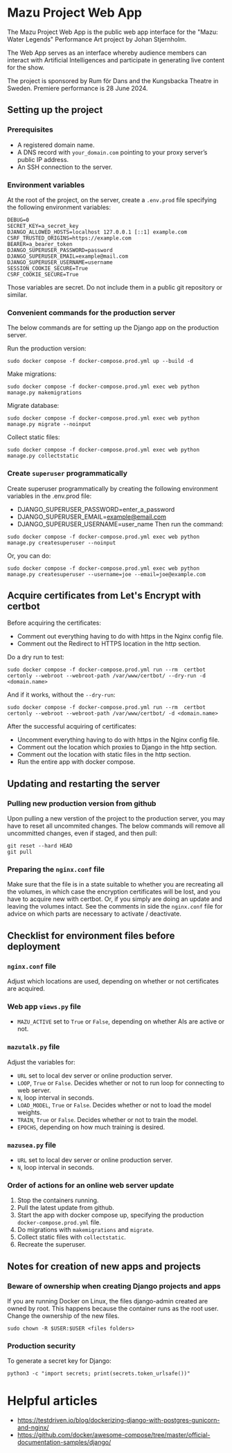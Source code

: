 # Mazu Project Web App
The Mazu Project Web App is the public web app interface for the "Mazu: Water Legends" Performance Art project by Johan Stjernholm.

The Web App serves as an interface whereby audience members can interact with Artificial Intelligences and participate in generating live content for the show.

The project is sponsored by Rum för Dans and the Kungsbacka Theatre in Sweden. Premiere performance is 28 June 2024.

## Setting up the project
### Prerequisites
- A registered domain name.
- A DNS record with `your_domain.com` pointing to your proxy server’s public IP address.
- An SSH connection to the server.

### Environment variables
At the root of the project, on the server, create a `.env.prod` file specifying the following environment variables:
```
DEBUG=0
SECRET_KEY=a_secret_key
DJANGO_ALLOWED_HOSTS=localhost 127.0.0.1 [::1] example.com
CSRF_TRUSTED_ORIGINS=https://example.com
BEARER=a_bearer_token
DJANGO_SUPERUSER_PASSWORD=password
DJANGO_SUPERUSER_EMAIL=example@mail.com
DJANGO_SUPERUSER_USERNAME=username
SESSION_COOKIE_SECURE=True
CSRF_COOKIE_SECURE=True
```
Those variables are secret. Do not include them in a public git repository or similar.

### Convenient commands for the production server
The below commands are for setting up the Django app on the production server.

Run the production version:
```
sudo docker compose -f docker-compose.prod.yml up --build -d
```
Make migrations:
```
sudo docker compose -f docker-compose.prod.yml exec web python manage.py makemigrations 

```
Migrate database:
```
sudo docker compose -f docker-compose.prod.yml exec web python manage.py migrate --noinput
```
Collect static files:
```
sudo docker compose -f docker-compose.prod.yml exec web python manage.py collectstatic
```

### Create `superuser` programmatically
Create superuser programmatically by creating the following environment variables in the .env.prod file:
* DJANGO_SUPERUSER_PASSWORD=enter_a_password
* DJANGO_SUPERUSER_EMAIL=example@email.com
* DJANGO_SUPERUSER_USERNAME=user_name
Then run the command:
```
sudo docker compose -f docker-compose.prod.yml exec web python manage.py createsuperuser --noinput
```
Or, you can do:
```
sudo docker compose -f docker-compose.prod.yml exec web python manage.py createsuperuser --username=joe --email=joe@example.com
```

## Acquire certificates from Let's Encrypt with certbot
Before acquiring the certificates:
- Comment out everything having to do with https in the Nginx config file.
- Comment out the Redirect to HTTPS location in the http section.

Do a dry run to test:
```
sudo docker compose -f docker-compose.prod.yml run --rm  certbot certonly --webroot --webroot-path /var/www/certbot/ --dry-run -d <domain.name>
```
And if it works, without the `--dry-run`:
```
sudo docker compose -f docker-compose.prod.yml run --rm  certbot certonly --webroot --webroot-path /var/www/certbot/ -d <domain.name>
```

After the successful acquiring of certificates:
- Uncomment everything having to do with https in the Nginx config file.
- Comment out the location which proxies to Django in the http section.
- Comment out the location with static files in the http section.
- Run the entire app with docker compose.

## Updating and restarting the server
### Pulling new production version from github
Upon pulling a new verstion of the project to the production server, you may have to reset all uncommited changes.
The below commands will remove all uncommitted changes, even if staged, and then pull:
```
git reset --hard HEAD
git pull
```
### Preparing the `nginx.conf` file
Make sure that the file is in a state suitable to whether you are recreating all the volumes, in which case the encryption certificates will be lost, and you have to acquire new with certbot. Or, if you simply are doing an update and leaving the volumes intact. See the comments in side the `nginx.conf` file for advice on which parts are necessary to activate / deactivate.

## Checklist for environment files before deployment
### `nginx.conf` file
Adjust which locations are used, depending on whether or not certificates are acquired.

### Web app `views.py` file
* `MAZU_ACTIVE` set to `True` or `False`, depending on whether AIs are active or not.

### `mazutalk.py` file
Adjust the variables for:
* `URL` set to local dev server or online production server.
* `LOOP`, `True` or `False`. Decides whether or not to run loop for connecting to web server.
* `N`, loop interval in seconds.
* `LOAD_MODEL`, `True` or `False`. Decides whether or not to load the model weights.
* `TRAIN`, `True` or `False`. Decides whether or not to train the model.
* `EPOCHS`, depending on how much training is desired.

### `mazusea.py` file
* `URL` set to local dev server or online production server.
* `N`, loop interval in seconds.

### Order of actions for an online web server update
1. Stop the containers running.
2. Pull the latest update from github.
3. Start the app with docker compose up, specifying the production `docker-compose.prod.yml` file.
4. Do migrations with `makemigrations` and `migrate`.
5. Collect static files with `collectstatic`.
6. Recreate the superuser.

## Notes for creation of new apps and projects
### Beware of ownership when creating Django projects and apps
If you are running Docker on Linux, the files django-admin created are owned by root. This happens because the container runs as the root user. Change the ownership of the new files.
```
sudo chown -R $USER:$USER <files folders>
```

### Production security
To generate a secret key for Django:
```
python3 -c "import secrets; print(secrets.token_urlsafe())"
```

# Helpful articles
* https://testdriven.io/blog/dockerizing-django-with-postgres-gunicorn-and-nginx/
* https://github.com/docker/awesome-compose/tree/master/official-documentation-samples/django/
